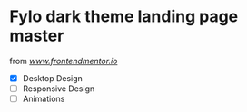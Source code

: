 # Fylo dark theme landing page master

from *www.frontendmentor.io*

- [x] Desktop Design
- [ ] Responsive Design
- [ ] Animations

